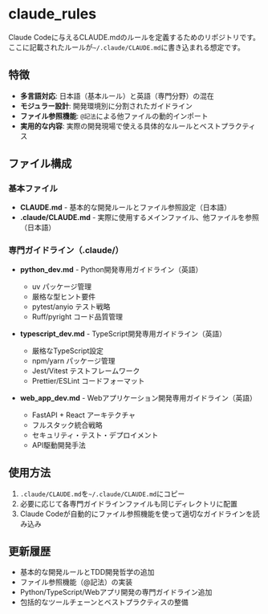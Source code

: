 # claude_rules

Claude Codeに与えるCLAUDE.mdのルールを定義するためのリポジトリです。
ここに記載されたルールが`~/.claude/CLAUDE.md`に書き込まれる想定です。

## 特徴

- **多言語対応**: 日本語（基本ルール）と英語（専門分野）の混在
- **モジュラー設計**: 開発環境別に分割されたガイドライン
- **ファイル参照機能**: `@記法`による他ファイルの動的インポート
- **実用的な内容**: 実際の開発現場で使える具体的なルールとベストプラクティス

## ファイル構成

### 基本ファイル
- **CLAUDE.md** - 基本的な開発ルールとファイル参照設定（日本語）
- **.claude/CLAUDE.md** - 実際に使用するメインファイル、他ファイルを参照（日本語）

### 専門ガイドライン（.claude/）
- **python_dev.md** - Python開発専用ガイドライン（英語）
  - uv パッケージ管理
  - 厳格な型ヒント要件
  - pytest/anyio テスト戦略
  - Ruff/pyright コード品質管理
  
- **typescript_dev.md** - TypeScript開発専用ガイドライン（英語）
  - 厳格なTypeScript設定
  - npm/yarn パッケージ管理
  - Jest/Vitest テストフレームワーク
  - Prettier/ESLint コードフォーマット

- **web_app_dev.md** - Webアプリケーション開発専用ガイドライン（英語）
  - FastAPI + React アーキテクチャ
  - フルスタック統合戦略
  - セキュリティ・テスト・デプロイメント
  - API駆動開発手法

## 使用方法

1. `.claude/CLAUDE.md`を`~/.claude/CLAUDE.md`にコピー
2. 必要に応じて各専門ガイドラインファイルも同じディレクトリに配置
3. Claude Codeが自動的にファイル参照機能を使って適切なガイドラインを読み込み

## 更新履歴

- 基本的な開発ルールとTDD開発哲学の追加
- ファイル参照機能（@記法）の実装
- Python/TypeScript/Webアプリ開発の専門ガイドライン追加
- 包括的なツールチェーンとベストプラクティスの整備
